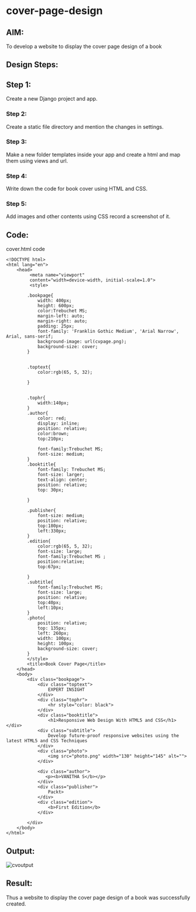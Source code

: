 # cover-page-design
## AIM:
To develop a website to display the cover page design of a book

## Design Steps:
 
## Step 1:
Create a new Django project and app.
### Step 2:
Create a static file directory and mention the changes in settings.
### Step 3:
Make a new folder templates inside your app and create a html and map them using views and url.
### Step 4:
Write down the code for book cover using HTML and CSS.
### Step 5:
Add images and other contents using CSS record a screenshot of it.

## Code:

cover.html code
~~~
<!DOCTYPE html>
<html lang="en">
    <head>
         <meta name="viewport" 
         content="width=device-width, initial-scale=1.0">
         <style>

        .bookpage{
            width: 400px;
            height: 600px;
            color:Trebuchet MS;
            margin-left: auto;
            margin-right: auto;
            padding: 25px;
            font-family: 'Franklin Gothic Medium', 'Arial Narrow', Arial, sans-serif;
            background-image: url(cvpage.png);
            background-size: cover;
        }
            

        .toptext{
            color:rgb(65, 5, 32);

        }

        
        .tophr{
            width:140px;
        }
        .author{
            color: red;
            display: inline;
            position: relative;
            color:brown;
            top:210px;
            
            font-family:Trebuchet MS;
            font-size: medium;
        }
        .booktitle{
            font-family: Trebuchet MS;
            font-size: larger;
            text-align: center;
            position: relative;
            top: 30px;
        
        }       
                   
        .publisher{
            font-size: medium;
            position: relative;
            top:180px;
            left:330px;
        }
        .edition{
            color:rgb(65, 5, 32);
            font-size: large;
            font-family:Trebuchet MS ;
            position:relative;
            top:67px;

        }
        .subtitle{
            font-family:Trebuchet MS;
            font-size: large;
            position: relative;
            top:40px;
            left:10px;
        }
        .photo{
            position: relative;
            top: 135px;
            left: 260px;
            width: 100px;
            height: 100px;
            background-size: cover;
        }
        </style>
        <title>Book Cover Page</title>
    </head>
    <body>
        <div class="bookpage">
            <div class="toptext">
                EXPERT INSIGHT
            </div>
            <div class="tophr">
                <hr style="color: black">
            </div>
            <div class="booktitle">
                <h1>Responsive Web Design With HTML5 and CSS</h1></div>
            <div class="subtitle">
                Develop future-proof responsive websites using the latest HTML5 and CSS Techniques
            </div>
            <div class="photo">
                <img src="photo.png" width="130" height="145" alt="">
            </div>
            
            <div class="author">
               <p><b>VANITHA S</b></p>
            </div>
            <div class="publisher">
                Packt>
            </div>
            <div class="edition">
                <b>First Edition</b>
            </div>
            
        </div>
    </body>
</html>
~~~

## Output:
![cvoutput](https://user-images.githubusercontent.com/119557985/215395929-4bab0536-1886-46b9-8bdc-30efd7485006.jpg)


## Result:
Thus a website to display the cover page design of a book was successfully created.
